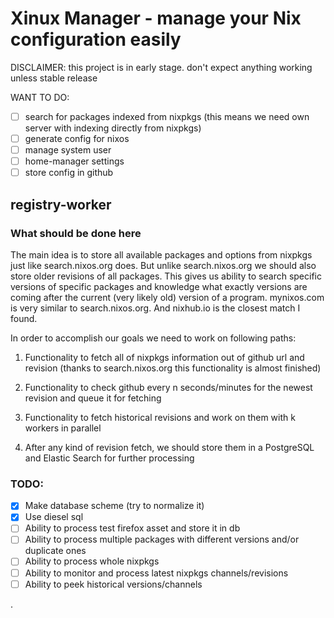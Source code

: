 # Xinux Manager - manage your Nix configuration easily

DISCLAIMER: this project is in early stage. don't expect anything working unless stable release

WANT TO DO:

- [ ] search for packages indexed from nixpkgs (this means we need own server with indexing directly from nixpkgs)
- [ ] generate config for nixos
- [ ] manage system user
- [ ] home-manager settings
- [ ] store config in github

## registry-worker

### What should be done here

The main idea is to store all available packages and options from nixpkgs
just like search.nixos.org does. But unlike search.nixos.org we should also
store older revisions of all packages. This gives us ability to search
specific versions of specific packages and knowledge what exactly versions
are coming after the current (very likely old) version of a program.
mynixos.com is very similar to search.nixos.org. And nixhub.io is the
closest match I found.

In order to accomplish our goals we need to work on following paths:

1. Functionality to fetch all of nixpkgs information out of github url and revision
   (thanks to search.nixos.org this functionality is almost finished)

2. Functionality to check github every n seconds/minutes for the newest revision
   and queue it for fetching

3. Functionality to fetch historical revisions and work on them with k workers in parallel

4. After any kind of revision fetch, we should store them in a PostgreSQL and Elastic Search
   for further processing


### TODO:

- [x] Make database scheme (try to normalize it)
- [x] Use diesel sql
- [ ] Ability to process test firefox asset and store it in db
- [ ] Ability to process multiple packages with different versions and/or duplicate ones
- [ ] Ability to process whole nixpkgs
- [ ] Ability to monitor and process latest nixpkgs channels/revisions
- [ ] Ability to peek historical versions/channels

.
